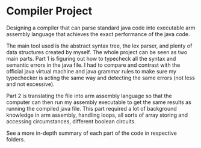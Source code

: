 # Compiler Project
Designing a compiler that can parse standard java code into executable arm assembly language that achieves the exact performance of the java code.

The main tool used is the abstract syntax tree, the lex parser, and plenty of data structures created by myself. The whole project can be seen as two main parts. Part 1 is figuring out how to typecheck all the syntax and semantic errors in the java file. I had to compare and contrast with the official java virtual machine and java grammar rules to make sure my typechecker is acting the same way and detecting the same errors (not less and not excessive).

Part 2 is translating the file into arm assembly language so that the computer can then run my assembly executable to get the same results as running the compiled java file. This part required a lot of background knowledge in arm assembly, handling loops, all sorts of array storing and accessing circumstances, different boolean circuits.

See a more in-depth summary of each part of the code in respective folders.
